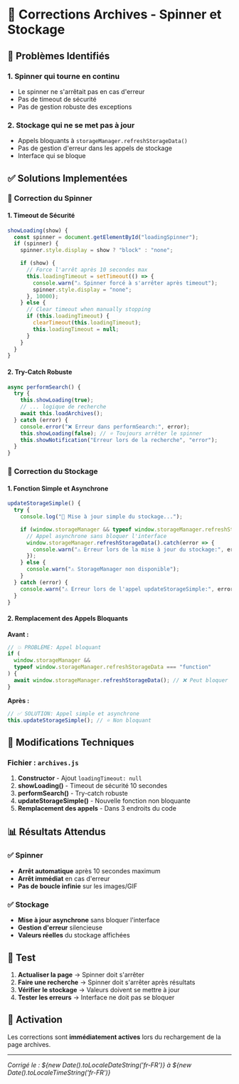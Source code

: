 # 🔧 Corrections Archives - Spinner et Stockage

## 🚨 Problèmes Identifiés

### 1. **Spinner qui tourne en continu**

- Le spinner ne s'arrêtait pas en cas d'erreur
- Pas de timeout de sécurité
- Pas de gestion robuste des exceptions

### 2. **Stockage qui ne se met pas à jour**

- Appels bloquants à `storageManager.refreshStorageData()`
- Pas de gestion d'erreur dans les appels de stockage
- Interface qui se bloque

## ✅ Solutions Implementées

### 🔄 **Correction du Spinner**

#### 1. **Timeout de Sécurité**

```javascript
showLoading(show) {
  const spinner = document.getElementById("loadingSpinner");
  if (spinner) {
    spinner.style.display = show ? "block" : "none";

    if (show) {
      // Force l'arrêt après 10 secondes max
      this.loadingTimeout = setTimeout(() => {
        console.warn("⚠️ Spinner forcé à s'arrêter après timeout");
        spinner.style.display = "none";
      }, 10000);
    } else {
      // Clear timeout when manually stopping
      if (this.loadingTimeout) {
        clearTimeout(this.loadingTimeout);
        this.loadingTimeout = null;
      }
    }
  }
}
```

#### 2. **Try-Catch Robuste**

```javascript
async performSearch() {
  try {
    this.showLoading(true);
    // ... logique de recherche
    await this.loadArchives();
  } catch (error) {
    console.error("❌ Erreur dans performSearch:", error);
    this.showLoading(false); // ⭐ Toujours arrêter le spinner
    this.showNotification("Erreur lors de la recherche", "error");
  }
}
```

### 💾 **Correction du Stockage**

#### 1. **Fonction Simple et Asynchrone**

```javascript
updateStorageSimple() {
  try {
    console.log("💾 Mise à jour simple du stockage...");

    if (window.storageManager && typeof window.storageManager.refreshStorageData === "function") {
      // Appel asynchrone sans bloquer l'interface
      window.storageManager.refreshStorageData().catch(error => {
        console.warn("⚠️ Erreur lors de la mise à jour du stockage:", error);
      });
    } else {
      console.warn("⚠️ StorageManager non disponible");
    }
  } catch (error) {
    console.warn("⚠️ Erreur lors de l'appel updateStorageSimple:", error);
  }
}
```

#### 2. **Remplacement des Appels Bloquants**

**Avant :**

```javascript
// 💥 PROBLÈME: Appel bloquant
if (
  window.storageManager &&
  typeof window.storageManager.refreshStorageData === "function"
) {
  await window.storageManager.refreshStorageData(); // ❌ Peut bloquer
}
```

**Après :**

```javascript
// ✅ SOLUTION: Appel simple et asynchrone
this.updateStorageSimple(); // ⭐ Non bloquant
```

## 🔧 Modifications Techniques

### **Fichier : `archives.js`**

1. **Constructor** - Ajout `loadingTimeout: null`
2. **showLoading()** - Timeout de sécurité 10 secondes
3. **performSearch()** - Try-catch robuste
4. **updateStorageSimple()** - Nouvelle fonction non bloquante
5. **Remplacement des appels** - Dans 3 endroits du code

## 📊 Résultats Attendus

### ✅ **Spinner**

- **Arrêt automatique** après 10 secondes maximum
- **Arrêt immédiat** en cas d'erreur
- **Pas de boucle infinie** sur les images/GIF

### ✅ **Stockage**

- **Mise à jour asynchrone** sans bloquer l'interface
- **Gestion d'erreur** silencieuse
- **Valeurs réelles** du stockage affichées

## 🧪 Test

1. **Actualiser la page** → Spinner doit s'arrêter
2. **Faire une recherche** → Spinner doit s'arrêter après résultats
3. **Vérifier le stockage** → Valeurs doivent se mettre à jour
4. **Tester les erreurs** → Interface ne doit pas se bloquer

## 🚀 Activation

Les corrections sont **immédiatement actives** lors du rechargement de la page archives.

---

_Corrigé le : ${new Date().toLocaleDateString('fr-FR')} à ${new Date().toLocaleTimeString('fr-FR')}_

